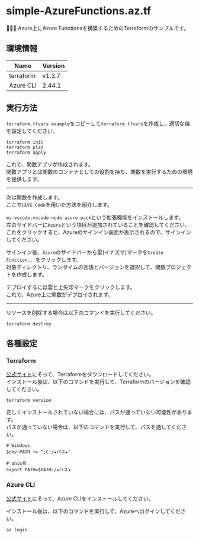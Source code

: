 # simple-AzureFunctions.az.tf

💐💐💐 Azure上にAzure Functionsを構築するためのTerraformのサンプルです。  

## 環境情報

| Name | Version |
| ---- | ---- |
| terraform | v1.3.7 |
| Azure CLI | 2.44.1 |

## 実行方法

`terraform.tfvars.example`をコピーして`terraform.tfvars`を作成し、適切な値を設定してください。  

```shell
terraform init
terraform plan
terraform apply
```

これで、関数アプリが作成されます。  
関数アプリとは関数のコンテナとしての役割を持ち、関数を実行するための環境を提供します。  

---

次は関数を作成します。  
ここでは`VS Code`を用いた方法を紹介します。  

`ms-vscode.vscode-node-azure-pack`という拡張機能をインストールします。  
左のサイドバーに`Azure`という項目が追加されていることを確認してください。  
これをクリックすると、Azureのサインイン画面が表示されるので、サインインしてください。  

サインイン後、`Azure`のサイドバーから雷(イナズマ)マークを`Create Function...`をクリックします。  
対象ディレクトリ、ランタイムの言語とバージョンを選択して、関数プロジェクトを作成します。  

デプロイするには雲と上矢印マークをクリックします。  
これで、Azure上に関数がデプロイされます。  

---

リソースを削除する場合は以下のコマンドを実行してください。  

```shell
terraform destroy
```

## 各種設定

### Terraform

[公式サイト](https://developer.hashicorp.com/terraform/downloads)にそって、Terraformをダウンロードしてください。  
インストール後は、以下のコマンドを実行して、Terraformのバージョンを確認してください。  

```shell
terraform version
```

正しくインストールされていない場合には、パスが通っていない可能性があります。  
パスが通っていない場合は、以下のコマンドを実行して、パスを通してください。  

```shell
# Windows
$env:PATH += ";C:/★パス★"

# Unix系
export PATH=$PATH:/★パス★
```

### Azure CLI

[公式サイト](https://learn.microsoft.com/ja-jp/cli/azure/install-azure-cli)にそって、Azure CLIをインストールしてください。  

インストール後は、以下のコマンドを実行して、Azureへログインしてください。  

```shell
az login
```
